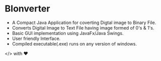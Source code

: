 # BIonverter

+ A Compact Java Application for coverting Digtal image to Binary File.
+ Converts Digital Image to Text File having image formed of 0's & 1's.
+ Basic GUI implementation using JavaFx/Java Swings.
+ User friendly Interface.
+ Compiled executable(.exe) runs on any version of windows.



</> with ❤️
 
